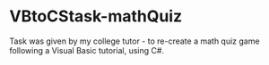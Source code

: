 # VBtoCStask-mathQuiz
Task was given by my college tutor - to re-create a math quiz game following a Visual Basic tutorial, using C#.
